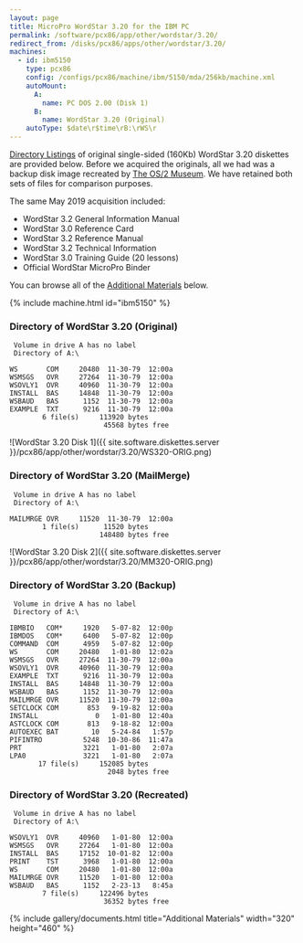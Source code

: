```yaml
---
layout: page
title: MicroPro WordStar 3.20 for the IBM PC
permalink: /software/pcx86/app/other/wordstar/3.20/
redirect_from: /disks/pcx86/apps/other/wordstar/3.20/
machines:
  - id: ibm5150
    type: pcx86
    config: /configs/pcx86/machine/ibm/5150/mda/256kb/machine.xml
    autoMount:
      A:
        name: PC DOS 2.00 (Disk 1)
      B:
        name: WordStar 3.20 (Original)
    autoType: $date\r$time\rB:\rWS\r
---
```


[Directory Listings](#directory-of-wordstar-320-original) of original single-sided (160Kb)
WordStar 3.20 diskettes are provided below.  Before we acquired the originals, all we had was a
backup disk image recreated by [The OS/2 Museum](http://www.os2museum.com/).  We have retained both
sets of files for comparison purposes.

The same May 2019 acquisition included:

- WordStar 3.2 General Information Manual
- WordStar 3.0 Reference Card
- WordStar 3.2 Reference Manual
- WordStar 3.2 Technical Information
- WordStar 3.0 Training Guide (20 lessons)
- Official WordStar MicroPro Binder

You can browse all of the [Additional Materials](#additional-materials) below.

{% include machine.html id="ibm5150" %}

### Directory of WordStar 3.20 (Original)

     Volume in drive A has no label
     Directory of A:\

    WS       COM     20480  11-30-79  12:00a
    WSMSGS   OVR     27264  11-30-79  12:00a
    WSOVLY1  OVR     40960  11-30-79  12:00a
    INSTALL  BAS     14848  11-30-79  12:00a
    WSBAUD   BAS      1152  11-30-79  12:00a
    EXAMPLE  TXT      9216  11-30-79  12:00a
            6 file(s)     113920 bytes
                           45568 bytes free

![WordStar 3.20 Disk 1]({{ site.software.diskettes.server }}/pcx86/app/other/wordstar/3.20/WS320-ORIG.png)

### Directory of WordStar 3.20 (MailMerge)

     Volume in drive A has no label
     Directory of A:\

    MAILMRGE OVR     11520  11-30-79  12:00a
            1 file(s)      11520 bytes
                          148480 bytes free

![WordStar 3.20 Disk 2]({{ site.software.diskettes.server }}/pcx86/app/other/wordstar/3.20/MM320-ORIG.png)

### Directory of WordStar 3.20 (Backup)

     Volume in drive A has no label
     Directory of A:\

    IBMBIO   COM*     1920   5-07-82  12:00p
    IBMDOS   COM*     6400   5-07-82  12:00p
    COMMAND  COM      4959   5-07-82  12:00p
    WS       COM     20480   1-01-80  12:02a
    WSMSGS   OVR     27264  11-30-79  12:00a
    WSOVLY1  OVR     40960  11-30-79  12:00a
    EXAMPLE  TXT      9216  11-30-79  12:00a
    INSTALL  BAS     14848  11-30-79  12:00a
    WSBAUD   BAS      1152  11-30-79  12:00a
    MAILMRGE OVR     11520  11-30-79  12:00a
    SETCLOCK COM       853   9-19-82  12:00a
    INSTALL              0   1-01-80  12:40a
    ASTCLOCK COM       813   9-18-82  12:00a
    AUTOEXEC BAT        10   5-24-84   1:57p
    PIFINTRO          5248  10-30-86  11:47a
    PRT               3221   1-01-80   2:07a
    LPA0              3221   1-01-80   2:07a
           17 file(s)     152085 bytes
                            2048 bytes free

### Directory of WordStar 3.20 (Recreated)

     Volume in drive A has no label
     Directory of A:\

    WSOVLY1  OVR     40960   1-01-80  12:00a
    WSMSGS   OVR     27264   1-01-80  12:00a
    INSTALL  BAS     17152  10-01-82  12:00a
    PRINT    TST      3968   1-01-80  12:00a
    WS       COM     20480   1-01-80  12:00a
    MAILMRGE OVR     11520   1-01-80  12:00a
    WSBAUD   BAS      1152   2-23-13   8:45a
            7 file(s)     122496 bytes
                           36352 bytes free

{% include gallery/documents.html title="Additional Materials" width="320" height="460" %}
